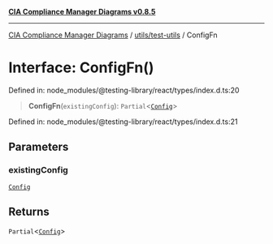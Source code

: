 [**CIA Compliance Manager Diagrams v0.8.5**](../../../README.md)

***

[CIA Compliance Manager Diagrams](../../../modules.md) / [utils/test-utils](../README.md) / ConfigFn

# Interface: ConfigFn()

Defined in: node\_modules/@testing-library/react/types/index.d.ts:20

> **ConfigFn**(`existingConfig`): `Partial`\<[`Config`](Config.md)\>

Defined in: node\_modules/@testing-library/react/types/index.d.ts:21

## Parameters

### existingConfig

[`Config`](Config.md)

## Returns

`Partial`\<[`Config`](Config.md)\>
